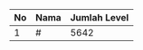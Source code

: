 | No | Nama            | Jumlah Level |
|----|-----------------|--------------|
| 1  | #    |    5642        |
